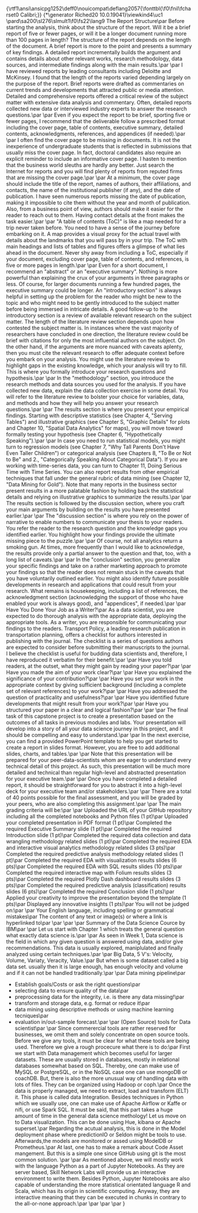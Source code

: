 {\rtf1\ansi\ansicpg1252\deff0\nouicompat\deflang2057{\fonttbl{\f0\fnil\fcharset0 Calibri;}}
{\*\generator Riched20 10.0.19041}\viewkind4\uc1 
\pard\sa200\sl276\slmult1\f0\fs22\lang9 The Report Structure\par
Before starting the analysis, think about the structure of the report. Will it be a brief report of five or fewer pages, or will it be a longer document running more than 100 pages in length? The structure of the report depends on the length of the document. A brief report is more to the point and presents a summary of key findings. A detailed report incrementally builds the argument and contains details about other relevant works, research methodology, data sources, and intermediate findings along with the main results.\par
\par
I have reviewed reports by leading consultants including Deloitte and McKinsey. I found that the length of the reports varied depending largely on the purpose of the report. Brief reports were drafted as commentaries on current trends and developments that attracted public or media attention. Detailed and comprehensive reports offered a critical review of the subject matter with extensive data analysis and commentary. Often, detailed reports collected new data or interviewed industry experts to answer the research questions.\par
\par
Even if you expect the report to be brief, sporting five or fewer pages, I recommend that the deliverable follow a prescribed format including the cover page, table of contents, executive summary, detailed contents, acknowledgments, references, and appendices (if needed).\par
\par
I often find the cover page to be missing in documents. It is not the inexperience of undergraduate students that is reflected in submissions that usually miss the cover page. In fact, doctoral candidates also require an explicit reminder to include an informative cover page. I hasten to mention that the business world sleuths are hardly any better. Just search the Internet for reports and you will find plenty of reports from reputed firms that are missing the cover page.\par
\par
At a minimum, the cover page should include the title of the report, names of authors, their affiliations, and contacts, the name of the institutional publisher (if any), and the date of publication. I have seen numerous reports missing the date of publication, making it impossible to cite them without the year and month of publication. Also, from a business point of view, authors should make it easier for the reader to reach out to them. Having contact details at the front makes the task easier.\par
\par
"A table of contents (ToC)" is like a map needed for a trip never taken before. You need to have a sense of the journey before embarking on it. A map provides a visual proxy for the actual travel with details about the landmarks that you will pass by in your trip. The ToC with main headings and lists of tables and figures offers a glimpse of what lies ahead in the document. Never shy away from including a ToC, especially if your document, excluding cover page, table of contents, and references, is five or more pages in length.\par
\par
Even for a short document, I recommend an "abstract" or an "executive summary". Nothing is more powerful than explaining the crux of your arguments in three paragraphs or less. Of course, for larger documents running a few hundred pages, the executive summary could be longer. An "introductory section" is always helpful in setting up the problem for the reader who might be new to the topic and who might need to be gently introduced to the subject matter before being immersed in intricate details. A good follow-up to the introductory section is a review of available relevant research on the subject matter. The length of the literature review section depends upon how contested the subject matter is. In instances where the vast majority of researchers have concluded in one direction, the literature review could be brief with citations for only the most influential authors on the subject. On the other hand, if the arguments are more nuanced with caveats aplenty, then you must cite the relevant research to offer adequate context before you embark on your analysis. You might use the literature review to highlight gaps in the existing knowledge, which your analysis will try to fill. This is where you formally introduce your research questions and hypothesis.\par
\par
In the "methodology" section, you introduce the research methods and data sources you used for the analysis. If you have collected new data, explain the data collection exercise in some detail. You will refer to the literature review to bolster your choice for variables, data, and methods and how they will help you answer your research questions.\par
\par
The results section is where you present your empirical findings. Starting with descriptive statistics (see Chapter 4, "Serving Tables") and illustrative graphics (see Chapter S, "Graphic Details" for plots and Chapter 10, "Spatial Data Analytics" for maps), you will move toward formally testing your hypothesis (see Chapter 6, "Hypothetically Speaking").\par
\par
In case you need to run statistical models, you might turn to regression models (see Chapter 7, "Why Tall Parents Don't Have Even Taller Children") or categorical analysis (see Chapters 8, "To Be or Not to Be" and 2., "Categorically Speaking About Categorical Data"). If you are working with time-series data, you can turn to Chapter 11, Doing Serious Time with Time Series. You can also report results from other empirical techniques that fall under the general rubric of data mining (see Chapter 12, "Data Mining for Gold"). Note that many reports in the business sector present results in a more palatable fashion by holding back the statistical details and relying on illustrative graphics to summarize the results.\par
\par
The results section is followed by the discussion section, where you craft your main arguments by building on the results you have presented earlier.\par
\par
The "discussion section" is where you rely on the power of narrative to enable numbers to communicate your thesis to your readers. You refer the reader to the research question and the knowledge gaps you identified earlier. You highlight how your findings provide the ultimate missing piece to the puzzle.\par
\par
Of course, not all analytics return a smoking gun. At times, more frequently than I would like to acknowledge, the results provide only a partial answer to the question and that, too, with a long list of caveats.\par
\par
In the "conclusion" section, you generalize your specific findings and take on a rather marketing approach to promote your findings so that the reader does not remain stuck in the caveats that you have voluntarily outlined earlier. You might also identify future possible developments in research and applications that could result from your research. What remains is housekeeping, including a list of references, the acknowledgment section (acknowledging the support of those who have enabled your work is always good), and "appendices", if needed.\par
\par
Have You Done Your Job as a Writer?\par
As a data scientist, you are expected to do thorough analysis with the appropriate data, deploying the appropriate tools. As a writer, you are responsible for communicating your findings to the readers. Transport Policy, a leading research publication in transportation planning, offers a checklist for authors interested in publishing with the journal. The checklist is a series of questions authors are expected to consider before submitting their manuscripts to the journal. I believe the checklist is useful for budding data scientists and, therefore, I have reproduced it verbatim for their benefit.\par
\par
Have you told readers, at the outset, what they might gain by reading your paper?\par
\par
Have you made the aim of your work clear?\par
\par
Have you explained the significance of your contribution?\par
\par
Have you set your work in the appropriate context by giving sufficient background (including a complete set of relevant references) to your work?\par
\par
Have you addressed the question of practicality and usefulness?\par
\par
Have you identified future developments that might result from your work?\par
\par
Have you structured your paper in a clear and logical fashion?\par
\par
\par
The final task of this capstone project is to create a presentation based on the outcomes of all tasks in previous modules and labs. Your presentation will develop into a story of all your data science journey in this project, and it should be compelling and easy to understand.\par
\par
In the next exercise, you can find a provided PowerPoint template to help you get started to create a report in slides format. However, you are free to add additional slides, charts, and tables.\par
\par
Note that this presentation will be prepared for your peer-data-scientists whom are eager to understand every technical detail of this project. As such, this presentation will be much more detailed and technical than regular high-level and abstracted presentation for your executive team.\par
\par
Once you have completed a detailed report, it should be straightforward for you to abstract it into a high-level deck for your executive team and/or stakeholders.\par
\par
There are a total of 40 points possible for the final assessment, and you will be graded by your peers, who are also completing this assignment.\par
\par
The main grading criteria will be:\par
\par
Uploaded the URL of your GitHub repository including all the completed notebooks and Python files (1 pt)\par
Uploaded your completed presentation in PDF format (1 pt)\par
Completed the required Executive Summary slide (1 pt)\par
Completed the required Introduction slide (1 pt)\par
Completed the required data collection and data wrangling methodology related slides (1 pt)\par
Completed the required EDA and interactive visual analytics methodology related slides (3 pts)\par
Completed the required predictive analysis methodology related slides (1 pt)\par
Completed the required EDA with visualization results slides (6 pts)\par
Completed the required EDA with SQL results slides (10 pts)\par
Completed the required interactive map with Folium results slides (3 pts)\par
Completed the required Plotly Dash dashboard results slides (3 pts)\par
Completed the required predictive analysis (classification) results slides (6 pts)\par
Completed the required Conclusion slide (1 pts)\par
Applied your creativity to improve the presentation beyond the template (1 pts)\par
Displayed any innovative insights (1 pts)\par
You will not be judged on:\par
\par
Your English language, including spelling or grammatical mistakes\par
The content of any text or image(s) or where a link is hyperlinked to\par
\par
\par
\par
Summary of the Data Science Cource by IBM\par
\par
Let us start with Chapter 1 which treats the general question what exactly data science is.\par
\par
As seen in Week 1, Data science is the field in which any given question is answered using data, and/or give recommendations. This data is usually explored, maniplulated and finally analyzed using certain techniques.\par
\par
Big Data, 5 V's: Velocity, Volume, Variaty, Veracity, Value.\par
But when is some dataset called a big data set. usually then it is large enough, has enough velocity and volume and if it can not be handled traditionally.\par
\par
Data mining pipeline\par
 - Establish goals/Costs or ask the right questions\par
 - selecting data to ensure quality of the data\par
 - preprocessing data for the integrity, i.e. is there any data missing!\par
 - transform and storage data, e.g. format or reduce it\par
 - data mining using descriptive methods or using machine learning tecniques\par
 - evaluation in/out-sample forecast.\par
\par
(Open Source) tools for Data scientist\par
\par
Since commerercial tools are rather reserved for businesses, we omit them and solely concentrate on open source tools. Before we give any tools, it must be clear for what these tools are being used. Therefore we give a rough procecure what there is to do:\par
First we start with Data management which becomes useful for larger datasets. These are usually stored in databases, mostly in relational databases somewhat based on SQL. Thereby, one can make use of MySQL or PostgreSQL, or in the NoSQL case one can use mongoDB or coachDB. But, there is also the more unusual way of handling data with lots of files. They can be organized using Hadoop or coph.\par
Once the data is properly managed, we need to extract, load and transform (ELT) it. This phase is called data Integration. Besides techniques in Python which we usually use, one can make use of Apache Airflow or Kaffe or nifi, or use Spark SQL. It must be said, that this part takes a huge amount of time in the general data science methology! Let us move on to Data visualization. This can be done using Hue, kibana or Apache superset.\par
Regarding the acutual analysis, this is done in the Model deployment phase where predictionIO or Seldon might be tools to use. Afterwards,the models are monitored or assed  using ModelDB or Prometheus.\par
At last, one has to make a remark about Code Asset mangement. But this is a simple one since GitHub using git is the most common solution. \par
\par
As mentioned above, we will mostly work with the language Python as a part of Jupyter Notebooks. As they are server based, Skill Network Labs will provide us an interactive environment to write them. Besides Python, Jupyter Notebooks are also capable of understanding the more statistical orientated language R and Scala, which has its origin in scientific computing. Anyway, they are interactive meaning that they can be executed in chunks in contrary to the all-or-none approach.\par
\par
\par
\par
}
